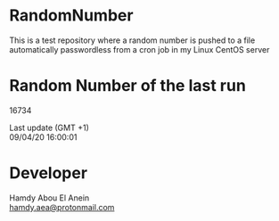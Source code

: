 # RandomNumber    
This is a test repository where a random number is pushed to a file automatically passwordless from a cron job in my Linux CentOS server    
# Random Number of the last run   
16734
      
Last update (GMT +1)    
09/04/20 16:00:01
# Developer    
Hamdy Abou El Anein   
hamdy.aea@protonmail.com
